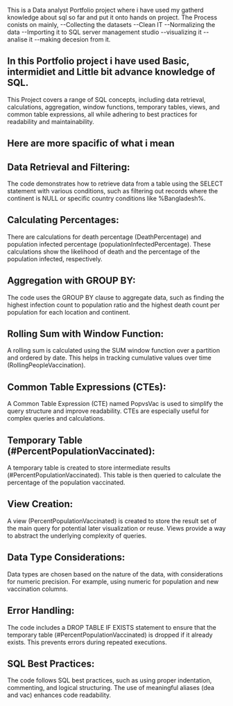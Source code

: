 This is a Data analyst Portfolio project where i have used my gatherd knowledge about sql so far and put it onto hands on project.
The Process conists on mainly,
--Collecting the datasets
--Clean IT
--Normalizing the data
--Importing it to SQL server management studio
--visualizing it
--analise it
--making decesion from it.

In this Portfolio project i have used Basic, intermidiet and Little bit advance knowledge of SQL.
------------------------------------------------------------------------------------------------------
This Project covers a range of SQL concepts, including data retrieval, calculations, aggregation,
window functions, temporary tables, views, and common table expressions, all while adhering to best practices for readability and maintainability.

Here are more spacific of what i mean
--------------------------------------
Data Retrieval and Filtering:
-

The code demonstrates how to retrieve data from a table using the SELECT statement with various conditions,
such as filtering out records where the continent is NULL or specific country conditions like %Bangladesh%.

Calculating Percentages:
-

There are calculations for death percentage (DeathPercentage) and population infected percentage (populationInfectedPercentage).
These calculations show the likelihood of death and the percentage of the population infected, respectively.

Aggregation with GROUP BY:
-
The code uses the GROUP BY clause to aggregate data, such as finding the highest infection count to population ratio
and the highest death count per population for each location and continent.

Rolling Sum with Window Function:
-
A rolling sum is calculated using the SUM window function over a partition and ordered by date. 
This helps in tracking cumulative values over time (RollingPeopleVaccination).

Common Table Expressions (CTEs):
-
A Common Table Expression (CTE) named PopvsVac is used to simplify the query structure and improve readability.
CTEs are especially useful for complex queries and calculations.

Temporary Table (#PercentPopulationVaccinated):
-
A temporary table is created to store intermediate results (#PercentPopulationVaccinated).
This table is then queried to calculate the percentage of the population vaccinated.

View Creation:
-
A view (PercentPopulationVaccinated) is created to store the result set of the main query for potential later visualization or reuse.
Views provide a way to abstract the underlying complexity of queries.

Data Type Considerations:
-
Data types are chosen based on the nature of the data, with considerations for numeric precision. 
For example, using numeric for population and new vaccination columns.

Error Handling:
-
The code includes a DROP TABLE IF EXISTS statement to ensure that the temporary table (#PercentPopulationVaccinated) 
is dropped if it already exists. This prevents errors during repeated executions.

SQL Best Practices:
-
The code follows SQL best practices, such as using proper indentation, commenting, and logical structuring. The use of meaningful aliases (dea and vac) enhances code readability.
